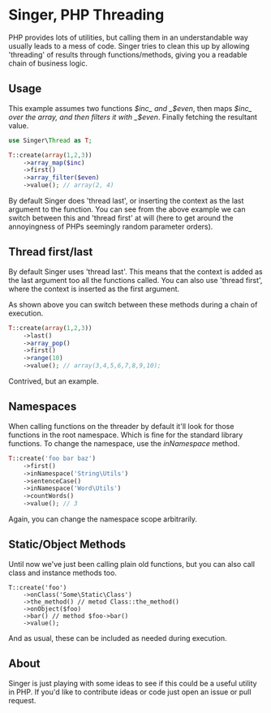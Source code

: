 
# Singer, PHP Threading

PHP provides lots of utilities, but calling them in an understandable way usually
leads to a mess of code.  Singer tries to clean this up by allowing 'threading' of
results through functions/methods, giving you a readable chain of business logic.

## Usage

This example assumes two functions _$inc_ and _$even_, then maps _$inc_ over the
array, and then filters it with _$even_.  Finally fetching the resultant value.

```php
use Singer\Thread as T;

T::create(array(1,2,3))
    ->array_map($inc)
    ->first()
    ->array_filter($even)
    ->value(); // array(2, 4)
```

By default Singer does 'thread last', or inserting the context as the last argument
to the function.  You can see from the above example we can switch between this and
'thread first' at will (here to get around the annoyingness of PHPs seemingly
random parameter orders).

## Thread first/last

By default Singer uses 'thread last'.  This means that the context is added as the
last argument too all the functions called.  You can also use 'thread first', where
the context is inserted as the first argument.

As shown above you can switch between these methods during a chain of execution.

```php
T::create(array(1,2,3))
    ->last()
    ->array_pop()
    ->first()
    ->range(10)
    ->value(); // array(3,4,5,6,7,8,9,10);
```

Contrived, but an example.

## Namespaces

When calling functions on the threader by default it'll look for those functions in
the root namespace.  Which is fine for the standard library functions.  To change
the namespace, use the _inNamespace_ method.

```php
T::create('foo bar baz')
    ->first()
    ->inNamespace('String\Utils')
    ->sentenceCase()
    ->inNamespace('Word\Utils')
    ->countWords()
    ->value(); // 3
```

Again, you can change the namespace scope arbitrarily.

## Static/Object Methods

Until now we've just been calling plain old functions, but you can also call class
and instance methods too.

```
T::create('foo')
    ->onClass('Some\Static\Class')
    ->the_method() // metod Class::the_method()
    ->onObject($foo)
    ->bar() // method $foo->bar()
    ->value();
```

And as usual, these can be included as needed during execution.

## About

Singer is just playing with some ideas to see if this could be a useful utility in
PHP.  If you'd like to contribute ideas or code just open an issue or  pull request.

